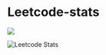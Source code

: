 # Leetcode-stats

![](https://leetcard.jacoblin.cool/namangandhi?ext=contest)


![Leetcode Stats](https://leetcard.jacoblin.cool/namangandhi?ext=activity)
